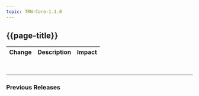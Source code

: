 ```yaml
---
topic: TRN-Core-1.1.0
---
```


## {{page-title}}

| Change                                   | Description                            | Impact                          | 
|------------------------------------------|----------------------------------------|---------------------------------|

<br>
<hr>

### Previous Releases
